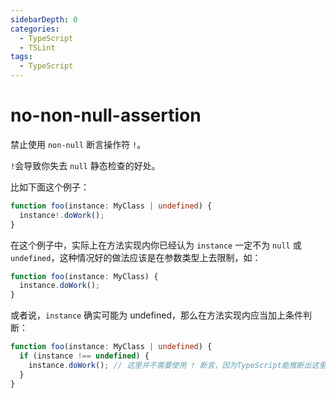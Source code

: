 ```yaml
---
sidebarDepth: 0
categories:
  - TypeScript
  - TSLint
tags:
  - TypeScript
---
```


# no-non-null-assertion

禁止使用 `non-null` 断言操作符 `!`。

<Badge text="TSOnly" type="warn" vertical="middle" />

`!`会导致你失去 `null` 静态检查的好处。

比如下面这个例子：

<div class="code-style bad">

```ts
function foo(instance: MyClass | undefined) {
  instance!.doWork();
}
```

</div>

在这个例子中，实际上在方法实现内你已经认为 `instance` 一定不为 `null` 或 `undefined`，这种情况好的做法应该是在参数类型上去限制，如：

<div class="code-style good">

```ts
function foo(instance: MyClass) {
  instance.doWork();
}
```

</div>

或者说，`instance` 确实可能为 undefined，那么在方法实现内应当加上条件判断：

<div class="code-style good">

```ts
function foo(instance: MyClass | undefined) {
  if (instance !== undefined) {
    instance.doWork(); // 这里并不需要使用 ! 断言，因为TypeScript能推断出这里面的instance一定不为undefined
  }
}
```

</div>
